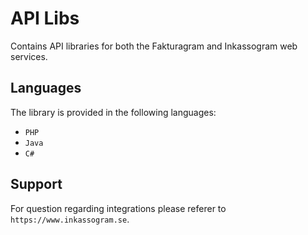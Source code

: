 # API Libs

Contains API libraries for both the Fakturagram and Inkassogram web services.

## Languages

The library is provided in the following languages:

* ``PHP``
* ``Java``
* ``C#``


## Support

For question regarding integrations please referer to ``https://www.inkassogram.se``.
